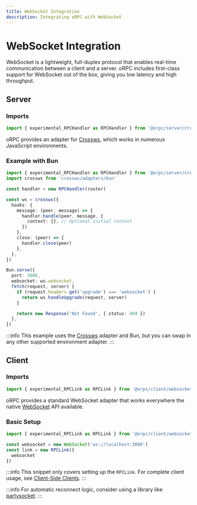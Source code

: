 ```yaml
---
title: WebSocket Integration
description: Integrating oRPC with WebSocket
---
```


# WebSocket Integration

WebSocket is a lightweight, full-duplex protocol that enables real-time communication between a client and a server. oRPC includes first-class support for WebSocket out of the box, giving you low latency and high throughput.

## Server

### Imports

```ts
import { experimental_RPCHandler as RPCHandler } from '@orpc/server/crossws'
```

oRPC provides an adapter for [Crossws](https://github.com/h3js/crossws), which works in numerous JavaScript environments.

### Example with Bun

```ts
import { experimental_RPCHandler as RPCHandler } from '@orpc/server/crossws'
import crossws from 'crossws/adapters/bun'

const handler = new RPCHandler(router)

const ws = crossws({
  hooks: {
    message: (peer, message) => {
      handler.handle(peer, message, {
        context: {}, // Optional initial context
      })
    },
    close: (peer) => {
      handler.close(peer)
    },
  },
})

Bun.serve({
  port: 3000,
  websocket: ws.websocket,
  fetch(request, server) {
    if (request.headers.get('upgrade') === 'websocket') {
      return ws.handleUpgrade(request, server)
    }

    return new Response('Not Found', { status: 404 })
  },
})
```

:::info
This example uses the [Crossws](https://github.com/h3js/crossws) adapter and Bun, but you can swap in any other supported environment adapter.
:::

## Client

### Imports

```ts
import { experimental_RPCLink as RPCLink } from '@orpc/client/websocket'
```

oRPC provides a standard WebSocket adapter that works everywhere the native [WebSocket](https://developer.mozilla.org/en-US/docs/Web/API/WebSocket) API available.

### Basic Setup

```ts
import { experimental_RPCLink as RPCLink } from '@orpc/client/websocket'

const websocket = new WebSocket('ws://localhost:3000')
const link = new RPCLink({
  websocket
})
```

:::info
This snippet only covers setting up the `RPCLink`. For complete client usage, see [Client-Side Clients](/docs/client/client-side).
:::

:::info
For automatic reconnect logic, consider using a library like [partysocket](https://www.npmjs.com/package/partysocket).
:::

